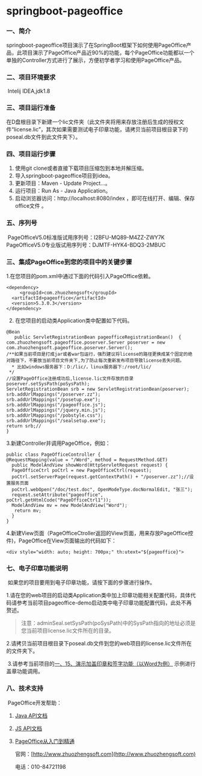 # springboot-pageoffice
### 一、简介

​       springboot-pageoffice项目演示了在SpringBoot框架下如何使用PageOffice产品，此项目演示了PageOffice产品近90%的功能，每个PageOffice功能都以一个单独的Controller方式进行了展示，方便初学者学习和使用PageOffice产品。

### 二、项目环境要求

​       Intelij IDEA,jdk1.8

### 三、项目运行准备

​      在D盘根目录下新建一个lic文件夹（此文件夹将用来存放注册后生成的授权文件“license.lic”，其次如果需要测试电子印章功能，请拷贝当前项目根目录下的poseal.db文件到此文件夹下）。

### 四、项目运行步骤
1. 使用git clone或者直接下载项目压缩包到本地并解压缩。
2. 导入springboot-pageoffice项目到idea。
3. 更新项目：Maven - Update Project...。
4. 运行项目：Run As - Java Application。
5. 启动浏览器访问：http://localhost:8080/index ，即可在线打开、编辑、保存office文件 。
### 五、序列号
​     PageOfficeV5.0标准版试用序列号：I2BFU-MQ89-M4ZZ-ZWY7K           
​     PageOfficeV5.0专业版试用序列号：DJMTF-HYK4-BDQ3-2MBUC
### 三、集成PageOffice到您的项目中的关键步骤
   1.在您项目的pom.xml中通过下面的代码引入PageOffice依赖。

```
<dependency>
     <groupId>com.zhuozhengsoft</groupId>   
  <artifactId>pageoffice</artifactId>   
  <version>5.3.0.3</version>
</dependency>
```

2. 在您项目的启动类Application类中配置如下代码。

```
@Bean
   public ServletRegistrationBean pageofficeRegistrationBean()  {
com.zhuozhengsoft.pageoffice.poserver.Server poserver = new com.zhuozhengsoft.pageoffice.poserver.Server();
/**如果当前项目是打成jar或者war包运行，强烈建议将license的路径更换成某个固定的绝对路径下，不要放当前项目文件夹下,为了防止每次重新发布项目导致license丢失问题。
  * 比如windows服务器下：D:/lic/，linux服务器下:/root/lic/
 */
//设置PageOffice注册成功后,license.lic文件存放的目录
poserver.setSysPath(poSysPath);
ServletRegistrationBean srb = new ServletRegistrationBean(poserver);
srb.addUrlMappings("/poserver.zz");
srb.addUrlMappings("/posetup.exe");
srb.addUrlMappings("/pageoffice.js");
srb.addUrlMappings("/jquery.min.js");
srb.addUrlMappings("/pobstyle.css");
srb.addUrlMappings("/sealsetup.exe");
return srb;//
}
```

  3.新建Controller并调用PageOffice，例如：

```
public class PageOfficeController {
@RequestMapping(value = "/Word", method = RequestMethod.GET)
  public ModelAndView showWord(HttpServletRequest request) {
  PageOfficeCtrl poCtrl = new PageOfficeCtrl(request);
  poCtrl.setServerPage(request.getContextPath() + "/poserver.zz");//设置服务页面
  poCtrl.webOpen("/doc/test.doc", OpenModeType.docNormalEdit, "张三");
  request.setAttribute("pageoffice", poCtrl.getHtmlCode("PageOfficeCtrl1"));
  ModelAndView mv = new ModelAndView("Word");
   return mv;
  }
}
```

   4.新建View页面（PageOfficeCtroller返回的View页面，用来存放PageOffice控件)，PageOffice在View页面输出的代码如下：

```
<div style="width: auto; height: 700px;" th:utext="${pageoffice}">
```

### 七、电子印章功能说明

​     如果您的项目要用到电子印章功能，请按下面的步骤进行操作。

​     1.请在您的web项目的启动类Application类中加上印章功能相关配置代码，具体代码请参考当前项目pageoffice-demo启动类中电子印章功能配置代码，此处不再赘述。

> ​    注意：adminSeal.setSysPath(poSysPath)中的SysPath指向的地址必须是您当前项目license.lic文件所在的目录。

​    2.请拷贝当前项目根目录下poseal.db文件到您的web项目的license.lic文件所在的文件夹下。

​    3.请参考当前项目的[一、15、演示加盖印章和签字功能（以Word为例）](http://localhost:8080/InsertSeal/index)  示例进行盖章功能调用。

### 八、技术支持

​    PageOffice开发帮助：

1. [Java API文档](http://www.zhuozhengsoft.com/help/java3/index.html) 
2. [JS API文档](http://www.zhuozhengsoft.com/help/js3/index.html)  
3. [PageOffice从入门到精通](https://www.kancloud.cn/pageoffice_course_group/pageoffice_course/646953)

   官网：[http://www.zhuozhengsoft.com](http://www.zhuozhengsoft.com)

   电话：010-84721198